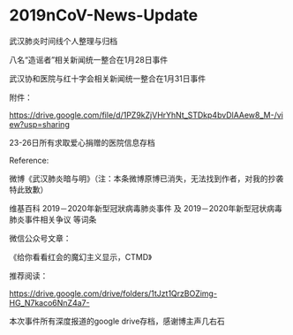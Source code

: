 # 2019nCoV-News-Update

武汉肺炎时间线个人整理与归档

八名“造谣者”相关新闻统一整合在1月28日事件

武汉协和医院与红十字会相关新闻统一整合在1月31日事件

附件：

https://drive.google.com/file/d/1PZ9kZjVHrYhNt_STDkp4bvDlAAew8_M-/view?usp=sharing

23-26日所有求取爱心捐赠的医院信息存档

Reference:

微博《武汉肺炎暗与明》（注：本条微博原博已消失，无法找到作者，对我的抄袭特此致歉）

维基百科 2019－2020年新型冠狀病毒肺炎事件 及 2019－2020年新型冠状病毒肺炎事件相关争议 等词条

微信公众号文章：

《给你看看红会的魔幻主义显示，CTMD》

推荐阅读：

https://drive.google.com/drive/folders/1tJzt1QrzBOZimg-HG_N7kaco6NnZ4a7-

本次事件所有深度报道的google drive存档，感谢博主声几右石
